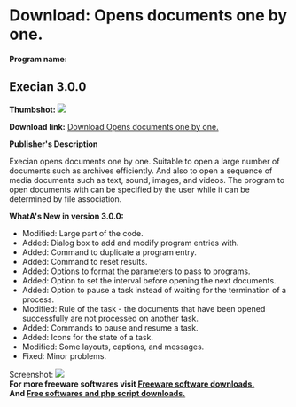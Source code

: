 # Download: Opens documents one by one.

**Program name:**

## Execian 3.0.0

  
**Thumbshot:** ![](http://www.freewarefiles.com/screenshot/execian3_md.jpg)   
  
**Download link:** [Download Opens documents one by one.](http://freesoftwares.boysofts.com/Execian_program_58636.html)  
  


**Publisher's Description**  
  


Execian opens documents one by one. Suitable to open a large number of documents such as archives efficiently. And also to open a sequence of media documents such as text, sound, images, and videos. The program to open documents with can be specified by the user while it can be determined by file association. 

**WhatA's New in version 3.0.0:**

  * Modified: Large part of the code.
  * Added: Dialog box to add and modify program entries with.
  * Added: Command to duplicate a program entry.
  * Added: Command to reset results.
  * Added: Options to format the parameters to pass to programs.
  * Added: Option to set the interval before opening the next documents.
  * Added: Option to pause a task instead of waiting for the termination of a process.
  * Modified: Rule of the task - the documents that have been opened successfully are not processed on another task.
  * Added: Commands to pause and resume a task.
  * Added: Icons for the state of a task.
  * Modified: Some layouts, captions, and messages.
  * Fixed: Minor problems.

  
  
Screenshot: ![](http://www.freewarefiles.com/screenshot/execian3.jpg)   
**For more freeware softwares visit [Freeware software downloads.](http://freesoftwares.boysofts.com/)**   
**And [Free softwares and php script downloads.](http://www.boysofts.com/)**
